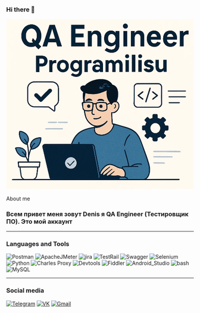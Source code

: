 ### Hi there 👋

![Header](https://github.com/ProgramIlisu/Programilisu/blob/main/assert/QA.png)


 About me
### Всем привет меня зовут Denis я QA Engineer (Тестировщик ПО). Это мой аккаунт 

---

### Languages and Tools
![Postman](https://img.shields.io/badge/-Postman-090909?style=for-the-badge&logo=Postman&logoColor=FF6C37)
![ApacheJMeter](https://img.shields.io/badge/-ApacheJMeter-090909?style=for-the-badge&logo=ApacheJMeter&logoColor=D22128)
![jira](https://img.shields.io/badge/-jira-090909?style=for-the-badge&logo=jira&logoColor=0052CC)
![TestRail](https://img.shields.io/badge/-TestRail-090909?style=for-the-badge&logo=TestRail&logoColor=65C179)
![Swagger](https://img.shields.io/badge/-Swagger-090909?style=for-the-badge&logo=Swagger&logoColor=85EA2D)
![Selenium](https://img.shields.io/badge/-Selenium-090909?style=for-the-badge&logo=Selenium&logoColor=43B02A)
![Python](https://img.shields.io/badge/-Python-090909?style=for-the-badge&logo=Python&logoColor=3776AB)
![Charles Proxy](https://img.shields.io/badge/-Charles-090909?style=for-the-badge&logo=Charles&logoColor=F3F5F5)
![Devtools](https://img.shields.io/badge/-DevTools-090909?style=for-the-badge&logo=googlechrome&logoColor=4285F4)
![Fiddler](https://www.telerik.com/fiddler/badge/-Fiddler-090909?style=for-the-badge&logo=Fiddler&logoColor=5ce400)
![Android_Studio](https://img.shields.io/badge/-Android_Studio-090909?style=for-the-badge&logo=AndroidStudio&logoColor=3DDC84)
![bash](https://img.shields.io/badge/-bash-090909?style=for-the-badge)
![MySQL](https://shields.io/badge/-MySQL-090909?style=for-the-badge&logo=MySQL&logoColor=4479A1)


---


### Social media
[![Telegram](https://img.shields.io/badge/-Telegram-090909?style=for-the-badge&logo=telegram&logoColor=26A5E4)](https://t.me/ErikStrayker)
[![VK](https://img.shields.io/badge/-VK-090909?style=for-the-badge&logo=VK&logoColor=0077FF)](https://vk.com/ilisu_33)
[![Gmail](https://img.shields.io/badge/-Gmail-090909?style=for-the-badge&logo=Gmail&logoColor=EA4335)](https://deniscekmaev@gmail.com)
